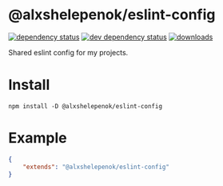 # @alxshelepenok/eslint-config 

[![dependency status][1]][2]
[![dev dependency status][3]][4]
[![downloads][5]][6]

Shared eslint config for my projects.

# Install

```
npm install -D @alxshelepenok/eslint-config
```

# Example

```json
{
	"extends": "@alxshelepenok/eslint-config"
}
```

[1]: https://david-dm.org/alxshelepenok/eslint-config.svg
[2]: https://david-dm.org/alxshelepenok/eslint-config
[3]: https://david-dm.org/alxshelepenok/eslint-config/dev-status.svg
[4]: https://david-dm.org/alxshelepenok/eslint-config#info=devDependencies
[5]: http://img.shields.io/npm/dm/@alxshelepenok/eslint-config.svg
[6]: http://npm-stat.com/charts.html?package=@alxshelepenok/eslint-config